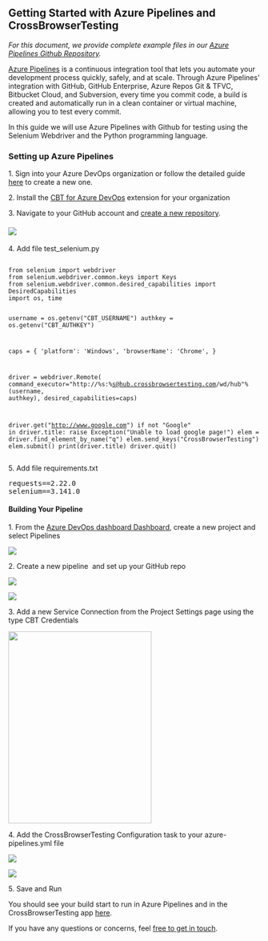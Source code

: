 <h2><strong>Getting Started with Azure Pipelines and CrossBrowserTesting</strong></h2>
<p><em>For this document, we provide complete example files in our <a href="https://github.com/crossbrowsertesting/dotnet-selenium-azure-pipelines">Azure Pipelines Github Repository</a>.</em></p>
<p><a href="https://docs.microsoft.com/en-us/azure/devops/pipelines/get-started/what-is-azure-pipelines?view=azure-devops">Azure Pipelines</a> is a continuous integration tool that lets you automate your development process quickly, safely, and at scale. Through Azure Pipelines' integration with GitHub, GitHub Enterprise, Azure Repos Git &amp; TFVC, Bitbucket Cloud, and Subversion, every time you commit code, a build is created and automatically run in a clean container or virtual machine, allowing you to test every commit.</p>
<p>In this guide we will use Azure Pipelines with Github for testing using the Selenium Webdriver and the Python programming language.</p>
<h3>Setting up Azure Pipelines</h3>
<p>1. Sign into your Azure DevOps organization or follow the detailed guide <a href="https://docs.microsoft.com/en-us/azure/devops/pipelines/get-started/pipelines-sign-up?view=azure-devops">here</a> to create a new one.</p>
<p>2. Install the <a href="https://marketplace.visualstudio.com/items?itemName=CrossBrowserTesting.cbt-tasks">CBT for Azure DevOps</a> extension for your organization</p>
<p>3. Navigate to your GitHub account and <a href="https://github.com/new">create a new repository</a>.</p>
<h4><img src="http://help.crossbrowsertesting.com/wp-content/uploads/2020/11/azure_pipeline1.png" /></h4>
<p>4. Add file test_selenium.py</p>
<pre><code>
from selenium import webdriver
from selenium.webdriver.common.keys import Keys
from selenium.webdriver.common.desired_capabilities import DesiredCapabilities
import os, time

username = os.getenv("CBT_USERNAME")
authkey = os.getenv("CBT_AUTHKEY")


caps = {
 'platform': 'Windows',
 'browserName': 'Chrome',
}

driver = webdriver.Remote(
    command_executor="http://%s:%s@hub.crossbrowsertesting.com/wd/hub"%(username, authkey),
    desired_capabilities=caps)



driver.get("http://www.google.com")
if not "Google" in driver.title:
    raise Exception("Unable to load google page!")
elem = driver.find_element_by_name("q")
elem.send_keys("CrossBrowserTesting")
elem.submit()
print(driver.title)
driver.quit()
</code></pre>
<p>5. Add file requirements.txt</p>
<pre>requests==2.22.0
selenium==3.141.0</pre>
<h4><strong>Building Your Pipeline</strong></h4>
<p>1. From the <a href="https://dev.azure.com/">Azure DevOps dashboard Dashboard</a>, create a new project and select Pipelines</p>
<p><img src="http://help.crossbrowsertesting.com/wp-content/uploads/2020/11/azure_pipeline2.png" /></p>
<p>2. Create a new pipeline  and set up your GitHub repo</p>
<p><img src="http://help.crossbrowsertesting.com/wp-content/uploads/2020/11/azure_pipeline3.png" /></p>
<p><img src="http://help.crossbrowsertesting.com/wp-content/uploads/2020/11/azure_pipeline4.png" /></p>
<p>3. Add a new Service Connection from the Project Settings page using the type CBT Credentials</p>
<p><img class="" src="http://help.crossbrowsertesting.com/wp-content/uploads/2020/11/azure_pipeline8.png" width="286" height="384" /></p>
<p>4. Add the CrossBrowserTesting Configuration task to your azure-pipelines.yml file</p>
<p><img src="http://help.crossbrowsertesting.com/wp-content/uploads/2020/11/azure_pipeline5.png" /></p>
<p><img src="http://help.crossbrowsertesting.com/wp-content/uploads/2020/11/azure_pipeline7.png" /></p>
<p>5. Save and Run</p>
<p>You should see your build start to run in Azure Pipelines and in the CrossBrowserTesting app <a href="https://app.crossbrowsertesting.com/selenium/results">here</a>.</p>
<p>If you have any questions or concerns, feel <a href="mailto:support@crossbrowsertesting.com">free to get in touch</a>.</p>
